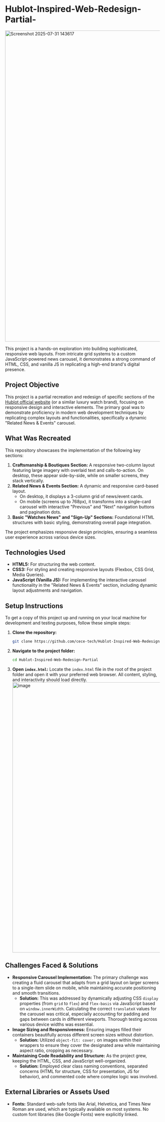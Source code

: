 # Hublot-Inspired-Web-Redesign-Partial-
<img width="1917" height="1013" alt="Screenshot 2025-07-31 143617" src="https://github.com/user-attachments/assets/96e43b93-a2c7-4df9-929d-5c01a7a522d3" />

This project is a hands-on exploration into building sophisticated, responsive web layouts. From intricate grid systems to a custom JavaScript-powered news carousel, it demonstrates a strong command of HTML, CSS, and vanilla JS in replicating a high-end brand's digital presence.

## Project Objective
This project is a partial recreation and redesign of specific sections of the [Hublot official website](https://www.hublot.com/) (or a similar luxury watch brand), focusing on responsive design and interactive elements. The primary goal was to demonstrate proficiency in modern web development techniques by replicating complex layouts and functionalities, specifically a dynamic "Related News & Events" carousel.

## What Was Recreated
This repository showcases the implementation of the following key sections:

1.  **Craftsmanship & Boutiques Section:** A responsive two-column layout featuring large imagery with overlaid text and calls-to-action. On desktop, these appear side-by-side, while on smaller screens, they stack vertically.
2.  **Related News & Events Section:** A dynamic and responsive card-based layout.
    * On desktop, it displays a 3-column grid of news/event cards.
    * On mobile (screens up to 768px), it transforms into a single-card carousel with interactive "Previous" and "Next" navigation buttons and pagination dots.
3.  **Basic "Watches News" and "Sign-Up" Sections:** Foundational HTML structures with basic styling, demonstrating overall page integration.

The project emphasizes responsive design principles, ensuring a seamless user experience across various device sizes.

## Technologies Used
* **HTML5:** For structuring the web content.
* **CSS3:** For styling and creating responsive layouts (Flexbox, CSS Grid, Media Queries).
* **JavaScript (Vanilla JS):** For implementing the interactive carousel functionality in the "Related News & Events" section, including dynamic layout adjustments and navigation.

## Setup Instructions

To get a copy of this project up and running on your local machine for development and testing purposes, follow these simple steps:

1.  **Clone the repository:**
    ```bash
    git clone https://github.com/cece-tech/Hublot-Inspired-Web-Redesign-Partial-.git
    ```
2.  **Navigate to the project folder:**
    ```bash
    cd Hublot-Inspired-Web-Redesign-Partial
    ```

3.  **Open `index.html`:**
    Locate the `index.html` file in the root of the project folder and open it with your preferred web browser. All content, styling, and interactivity should load directly.
    <img width="602" height="880" alt="image" src="https://github.com/user-attachments/assets/da30ac7b-773d-484b-9f11-d6d9613d5d0b" />

## Challenges Faced & Solutions

* **Responsive Carousel Implementation:** The primary challenge was creating a fluid carousel that adapts from a grid layout on larger screens to a single-item slide on mobile, while maintaining accurate positioning and smooth transitions.
    * **Solution:** This was addressed by dynamically adjusting CSS `display` properties (from `grid` to `flex`) and `flex-basis` via JavaScript based on `window.innerWidth`. Calculating the correct `translateX` values for the carousel was critical, especially accounting for padding and gaps between cards in different viewports. Thorough testing across various device widths was essential.
* **Image Sizing and Responsiveness:** Ensuring images filled their containers beautifully across different screen sizes without distortion.
    * **Solution:** Utilized `object-fit: cover;` on images within their wrappers to ensure they cover the designated area while maintaining aspect ratio, cropping as necessary.
* **Maintaining Code Readability and Structure:** As the project grew, keeping the HTML, CSS, and JavaScript well-organized.
    * **Solution:** Employed clear class naming conventions, separated concerns (HTML for structure, CSS for presentation, JS for behavior), and commented code where complex logic was involved.

## External Libraries or Assets Used

* **Fonts:** Standard web-safe fonts like Arial, Helvetica, and Times New Roman are used, which are typically available on most systems. No custom font libraries (like Google Fonts) were explicitly linked.

